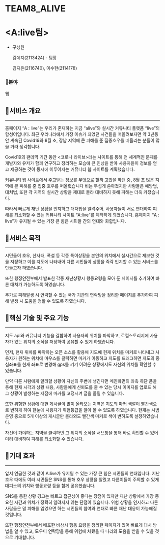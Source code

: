 # TEAM8_ALIVE
# <A:live팀>

- 구성원
    
    김예지(2113424) - 팀장
    
    김지윤(2116740), 이수현(2114178)

### 🔹분야

웹

## 🔶서비스 개요

---

 홈페이지 “A : live”는 우리가 존재하는 지금 “alive”와 실시간 커뮤니티 플랫폼 “live”의 합성어입니다. 최근 우리나라에서 가장 이슈가 되었던 사건들을 떠올려보자면 약 3년동안 계속된 Covid19와 8월 초, 강남 지역에 큰 피해를 준 집중호우를 떠올리는 분들이 많을 거라 생각합니다.

 Covid19의 팬데믹 기간 동안 <코로나 라이브>라는 사이트를 통해 전 세계적인 문제를 개발자와 유저가 함께 연구하고 정리하는 모습에 큰 인상을 받아 사용자들이 정보를 얻고 제공하는 것이 동시에 이루어지는 커뮤니티 웹 사이트를 계획했습니다.

 커뮤니티 웹 사이트에서 주고받는 정보를 무엇으로 할까 고민을 하던 중, 8월 초 많은 지역에 큰 피해를 준 집중 호우를 떠올렸습니다 비는 무섭게 쏟아졌지만 사람들은 예방법,대처법, 또한 각 지역의 실시간 상황을 제대로 몰라 대비하지 못해 피해는 더욱 커졌습니다.

 따라서 빠르게 재난 상황을 인지하고 대처법을 알려주어, 사용자들이 서로 연대하여 피해를 최소화할 수 있는 커뮤니티 사이트 “A:live”를 제작하게 되었습니다. 홈페이지  “A : live”가 유지될 수 있는 가장 큰 힘은 시민들 간의 연대와 화합입니다.

## 🔶서비스 목적

---

 시민들이 호우, 산사태, 폭설 등 각종 특이상황을 본인의 위치에서 실시간으로 제보한 것을 저장하고 이를 지도에 나타내어 다른 시민들이 상황을 즉각 인지할 수 있는 서비스를 만들고자 하였습니다.

 또한 행정안전부에서 발표한 각종 재난상황시 행동요령을 모아 둔 페이지를 추가하여 빠른 대처가 가능하도록 하였습니다.

 추가로 피해발생 시 연락할 수 있는 국가 기관의 연락망을 정리한 페이지를 추가하여 피해 발생 시 도움을 청할 수 있도록 하였습니다.

## 🔶핵심 기술 및 주요 기능

---

 지도 api와 커뮤니티 기능을 결합하여 사용자의 위치를 파악하고, 로컬스토리지에 사용자가 있는 위치의 소식을 저장하여 공유할 수 있게 하였습니다. 

 먼저, 현재 위치를 파악하는 오픈 소스를 활용해 지도에 현재 위치를 마커로 나타내고 사용자가 원하는 위치에 마우스를 클릭하면 마커가 이동하고 지도를 드래그하면 지도의 중심좌표를 현재 좌표로 변경해 gps를 키기 어려운 상황에서도 자신의 위치를 확인할 수 있습니다.

 만약 다른 사람에게 알려할 상황이 자신의 주변에 생긴다면 메인화면의 좌측 하단 폼을 통해 현재 시각과 상황 내용, 사람들에게 신뢰도를 줄 수 있는 당시 이미지를 업로드 해 그 상황이 발생하는 지점에 마커를 고정시켜 글을 올릴 수 있습니다. 

  또한 위험한 상황에 대한 게시글이 많이 올라오는 지역은 지도의 마커 색깔이 빨간색으로 변하게 하여 한눈에 사용자가 위험등급을 알아 볼 수 있도록 하였습니다. 현재는 시범 운영 중으로 5개 이상의 게시글만 올라와도 빨간색 마커로 색이 변하도록 설정하였습니다.

 자신이 가야하는 지역을 클릭하면 그 위치의 소식을 서브창을 통해 바로 확인할 수 있어 미리 대비하여 피해를 최소화할 수 있습니다.

## 🔶기대 효과

---

 앞서 언급한 것과 같이 A:live가 유지될 수 있는 가장 큰 힘은 시민들의 연대입니다. 지난 호우 때에도 여러 시민들은 SNS를 통해 호우 상황을 알렸고 다른이들이 주의할 수 있게 대피소의 위치와 행동요령 등을 함께 공유했습니다.

 SNS를 통한 상황 경고는 빠르고 접근성이 좋다는 장점이 있지만 재난 상황에서 가장 중요한 시간과 위치가 정확히 알려지지 않는 단점이 있습니다. 위험 상황을 인지하고 다른 사람들은 덜 피해를 입었으면 하는 시민들의 참여와 연대로 빠른 재난 대응이 가능해질 것입니다.

 또한 행정안전부에서 배포한 비상시 행동 요령을 정리한 페이지가 있어 빠르게 대처 방법을 알 수 있고, 도우미 연락망을 통해 위험에 처했을 때 나라의 도움을 받을 수 있을 것으로 기대합니다.
